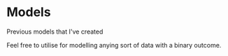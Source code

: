 # Models
Previous models that I've created

Feel free to utilise for modelling anying sort of data with a binary outcome.
